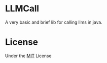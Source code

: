# LLMCall

A very basic and brief lib for calling llms in java.

# License

Under the [MIT](https://github.com/Scorpio4938/java-llm-call/blob/master/LICENSE) License